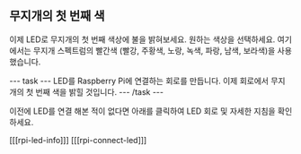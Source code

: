 ## 무지개의 첫 번째 색

이제 LED로 무지개의 첫 번째 색상에 불을 밝혀보세요. 원하는 색상을 선택하세요. 여기에서는 무지개 스펙트럼의 빨간색 (빨강, 주황색, 노랑, 녹색, 파랑, 남색, 보라색)을 사용했습니다.

--- task --- LED를 Raspberry Pi에 연결하는 회로를 만듭니다. 이제 회로에서 무지개의 첫 번째 색을 밝힐 것입니다. --- /task ---

이전에 LED를 연결 해본 적이 없다면 아래를 클릭하여 LED 회로 및 자세한 지침을 확인하세요.

[[[rpi-led-info]]] 
[[[rpi-connect-led]]]